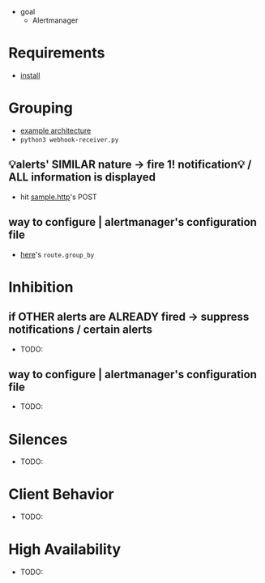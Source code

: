 * goal
  * Alertmanager

# Requirements
* [install](/prometheus-alertmanager/README.md#install)

# Grouping
* [example architecture](architecture.png)
* `python3 webhook-receiver.py`
## 💡alerts' SIMILAR nature -> fire 1! notification💡 / ALL information is displayed
* hit [sample.http](sample.http)'s  POST
## way to configure | alertmanager's configuration file
* [here](alertmanager-grouping-demo.yml)'s `route.group_by`

# Inhibition
## if OTHER alerts are ALREADY fired -> suppress notifications / certain alerts
* TODO:
## way to configure | alertmanager's configuration file
* TODO:

# Silences
* TODO:

# Client Behavior
* TODO:

# High Availability
* TODO:
